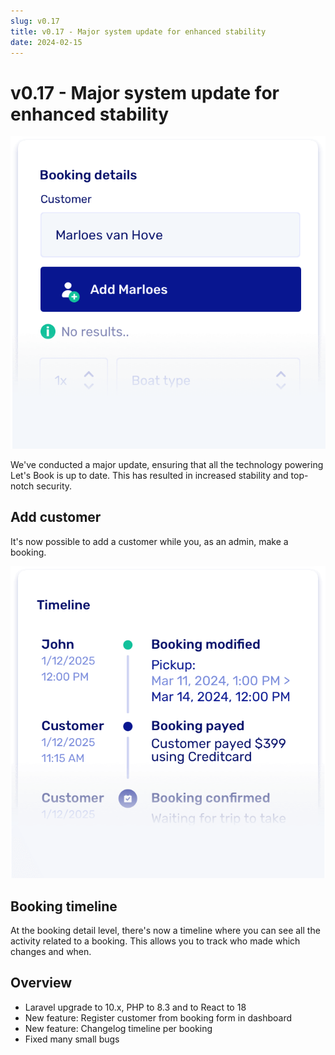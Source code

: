 ```yaml
---
slug: v0.17
title: v0.17 - Major system update for enhanced stability
date: 2024-02-15
---
```


# v0.17 - Major system update for enhanced stability

![](./images/v0.17.add_customer_boatrental.png)

We've conducted a major update, ensuring that all the technology powering Let's Book is up to date. This has resulted in increased stability and top-notch security.

## Add customer

It's now possible to add a customer while you, as an admin, make a booking.

![](./images/v0.17.booking_timeline.png)

## Booking timeline

At the booking detail level, there's now a timeline where you can see all the activity related to a booking. This allows you to track who made which changes and when.

## Overview

- Laravel upgrade to 10.x, PHP to 8.3 and to React to 18
- New feature: Register customer from booking form in dashboard
- New feature: Changelog timeline per booking
- Fixed many small bugs
